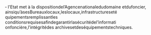 ‐ l'Etat met à la dispositiondel’Agencenationaledudomaine etdufoncier, ainsiqu’àsesBureauxlocaux,leslocaux,infrastructureseté quipementsremplissantles conditionsrequisesafindegarantirlasécuritédel’informati onfoncière,l’intégritédes archivesetdeséquipementstechniques.